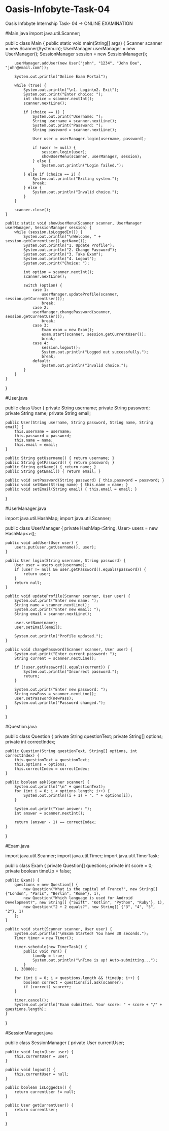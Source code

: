 # Oasis-Infobyte-Task-04
Oasis Infobyte Internship Task- 04 -> ONLINE EXAMINATION



#Main.java
import java.util.Scanner;

public class Main {
    public static void main(String[] args) {
        Scanner scanner = new Scanner(System.in);
        UserManager userManager = new UserManager();
        SessionManager session = new SessionManager();

        userManager.addUser(new User("john", "1234", "John Doe", "john@email.com"));

        System.out.println("Online Exam Portal");

        while (true) {
            System.out.println("\n1. Login\n2. Exit");
            System.out.print("Enter choice: ");
            int choice = scanner.nextInt();
            scanner.nextLine(); 

            if (choice == 1) {
                System.out.print("Username: ");
                String username = scanner.nextLine();
                System.out.print("Password: ");
                String password = scanner.nextLine();

                User user = userManager.login(username, password);

                if (user != null) {
                    session.login(user);
                    showUserMenu(scanner, userManager, session);
                } else {
                    System.out.println("Login failed.");
                }
            } else if (choice == 2) {
                System.out.println("Exiting system.");
                break;
            } else {
                System.out.println("Invalid choice.");
            }
        }

        scanner.close();
    }

    public static void showUserMenu(Scanner scanner, UserManager userManager, SessionManager session) {
        while (session.isLoggedIn()) {
            System.out.println("\nWelcome, " + session.getCurrentUser().getName());
            System.out.println("1. Update Profile");
            System.out.println("2. Change Password");
            System.out.println("3. Take Exam");
            System.out.println("4. Logout");
            System.out.print("Choice: ");

            int option = scanner.nextInt();
            scanner.nextLine();

            switch (option) {
                case 1:
                    userManager.updateProfile(scanner, session.getCurrentUser());
                    break;
                case 2:
                userManager.changePassword(scanner, session.getCurrentUser());
                    break;
                case 3:
                    Exam exam = new Exam();
                    exam.start(scanner, session.getCurrentUser());
                    break;
                case 4:
                    session.logout();
                    System.out.println("Logged out successfully.");
                    break;
                default:
                    System.out.println("Invalid choice.");
            }
        }
    }
}




#User.java

public class User {
    private String username;
    private String password;
    private String name;
    private String email;

    public User(String username, String password, String name, String email) {
        this.username = username;
        this.password = password;
        this.name = name;
        this.email = email;
    }

    public String getUsername() { return username; }
    public String getPassword() { return password; }
    public String getName() { return name; }
    public String getEmail() { return email; }

    public void setPassword(String password) { this.password = password; }
    public void setName(String name) { this.name = name; }
    public void setEmail(String email) { this.email = email; }
}



#UserManager.java

import java.util.HashMap;
import java.util.Scanner;

public class UserManager {
    private HashMap<String, User> users = new HashMap<>();

    public void addUser(User user) {
        users.put(user.getUsername(), user);
    }

    public User login(String username, String password) {
        User user = users.get(username);
        if (user != null && user.getPassword().equals(password)) {
            return user;
        }
        return null;
    }

    public void updateProfile(Scanner scanner, User user) {
        System.out.print("Enter new name: ");
        String name = scanner.nextLine();
        System.out.print("Enter new email: ");
        String email = scanner.nextLine();

        user.setName(name);
        user.setEmail(email);

        System.out.println("Profile updated.");
    }

    public void changePassword(Scanner scanner, User user) {
        System.out.print("Enter current password: ");
        String current = scanner.nextLine();

        if (!user.getPassword().equals(current)) {
            System.out.println("Incorrect password.");
            return;
        }

        System.out.print("Enter new password: ");
        String newPass = scanner.nextLine();
        user.setPassword(newPass);
        System.out.println("Password changed.");
    }
}



#Question.java

public class Question {
    private String questionText;
    private String[] options;
    private int correctIndex;

    public Question(String questionText, String[] options, int correctIndex) {
        this.questionText = questionText;
        this.options = options;
        this.correctIndex = correctIndex;
    }

    public boolean ask(Scanner scanner) {
        System.out.println("\n" + questionText);
        for (int i = 0; i < options.length; i++) {
            System.out.println((i + 1) + ". " + options[i]);
        }

        System.out.print("Your answer: ");
        int answer = scanner.nextInt();

        return (answer - 1) == correctIndex;
    }
}



#Exam.java

import java.util.Scanner;
import java.util.Timer;
import java.util.TimerTask;

public class Exam {
    private Question[] questions;
    private int score = 0;
    private boolean timeUp = false;

    public Exam() {
        questions = new Question[] {
            new Question("What is the capital of France?", new String[] {"London", "Paris", "Berlin", "Rome"}, 1),
            new Question("Which language is used for Android Development?", new String[] {"Swift", "Kotlin", "Python", "Ruby"}, 1),
            new Question("2 + 2 equals?", new String[] {"3", "4", "5", "2"}, 1)
        };
    }

    public void start(Scanner scanner, User user) {
        System.out.println("\nExam Started! You have 30 seconds.");
        Timer timer = new Timer();

        timer.schedule(new TimerTask() {
            public void run() {
                timeUp = true;
                System.out.println("\nTime is up! Auto-submitting...");
            }
        }, 30000); 

        for (int i = 0; i < questions.length && !timeUp; i++) {
            boolean correct = questions[i].ask(scanner);
            if (correct) score++;
        }

        timer.cancel();
        System.out.println("Exam submitted. Your score: " + score + "/" + questions.length);
    }
}



#SessionManager.java

public class SessionManager {
    private User currentUser;

    public void login(User user) {
        this.currentUser = user;
    }

    public void logout() {
        this.currentUser = null;
    }

    public boolean isLoggedIn() {
        return currentUser != null;
    }

    public User getCurrentUser() {
        return currentUser;
    }
}



